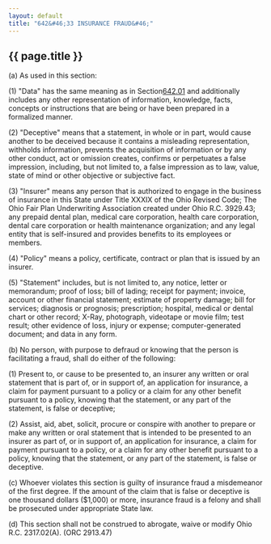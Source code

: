 ```yaml
---
layout: default 
title: "642&#46;33 INSURANCE FRAUD&#46;"
---
```


{{ page.title }}
----------------

​(a) As used in this section:

​(1) "Data" has the same meaning as in Section[642.01](32386726.html)
and additionally includes any other representation of information,
knowledge, facts, concepts or instructions that are being or have been
prepared in a formalized manner.

​(2) "Deceptive" means that a statement, in whole or in part, would
cause another to be deceived because it contains a misleading
representation, withholds information, prevents the acquisition of
information or by any other conduct, act or omission creates, confirms
or perpetuates a false impression, including, but not limited to, a
false impression as to law, value, state of mind or other objective or
subjective fact.

​(3) "Insurer" means any person that is authorized to engage in the
business of insurance in this State under Title XXXIX of the Ohio
Revised Code; The Ohio Fair Plan Underwriting Association created under
Ohio R.C. 3929.43; any prepaid dental plan, medical care corporation,
health care corporation, dental care corporation or health maintenance
organization; and any legal entity that is self-insured and provides
benefits to its employees or members.

​(4) "Policy" means a policy, certificate, contract or plan that is
issued by an insurer.

​(5) "Statement" includes, but is not limited to, any notice, letter or
memorandum; proof of loss; bill of lading; receipt for payment; invoice,
account or other financial statement; estimate of property damage; bill
for services; diagnosis or prognosis; prescription; hospital, medical or
dental chart or other record; X-Ray, photograph, videotape or movie
film; test result; other evidence of loss, injury or expense;
computer-generated document; and data in any form.

​(b) No person, with purpose to defraud or knowing that the person is
facilitating a fraud, shall do either of the following:

​(1) Present to, or cause to be presented to, an insurer any written or
oral statement that is part of, or in support of, an application for
insurance, a claim for payment pursuant to a policy or a claim for any
other benefit pursuant to a policy, knowing that the statement, or any
part of the statement, is false or deceptive;

​(2) Assist, aid, abet, solicit, procure or conspire with another to
prepare or make any written or oral statement that is intended to be
presented to an insurer as part of, or in support of, an application for
insurance, a claim for payment pursuant to a policy, or a claim for any
other benefit pursuant to a policy, knowing that the statement, or any
part of the statement, is false or deceptive.

​(c) Whoever violates this section is guilty of insurance fraud a
misdemeanor of the first degree. If the amount of the claim that is
false or deceptive is one thousand dollars (\$1,000) or more, insurance
fraud is a felony and shall be prosecuted under appropriate State law.

​(d) This section shall not be construed to abrogate, waive or modify
Ohio R.C. 2317.02(A). (ORC 2913.47)

